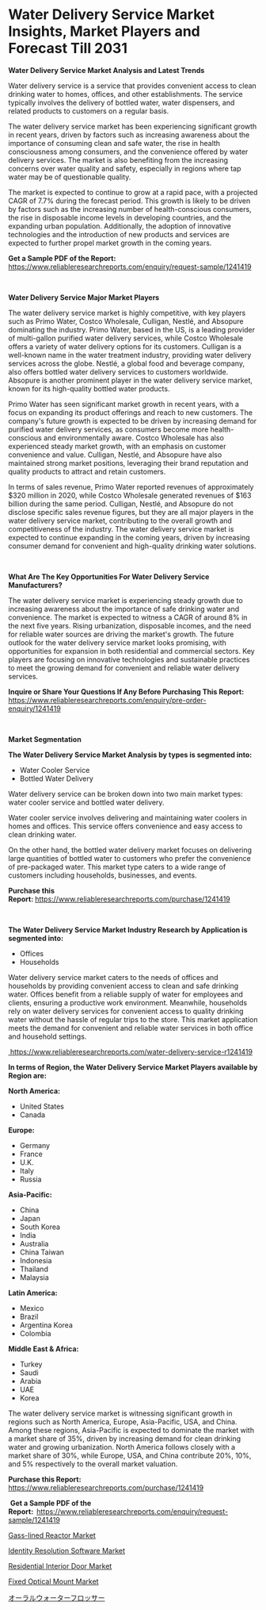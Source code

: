 <p><h1>Water Delivery Service Market Insights, Market Players and Forecast Till 2031</h1></p><p><strong>Water Delivery Service Market Analysis and Latest Trends</strong></p>
<p><p>Water delivery service is a service that provides convenient access to clean drinking water to homes, offices, and other establishments. The service typically involves the delivery of bottled water, water dispensers, and related products to customers on a regular basis.</p><p>The water delivery service market has been experiencing significant growth in recent years, driven by factors such as increasing awareness about the importance of consuming clean and safe water, the rise in health consciousness among consumers, and the convenience offered by water delivery services. The market is also benefiting from the increasing concerns over water quality and safety, especially in regions where tap water may be of questionable quality.</p><p>The market is expected to continue to grow at a rapid pace, with a projected CAGR of 7.7% during the forecast period. This growth is likely to be driven by factors such as the increasing number of health-conscious consumers, the rise in disposable income levels in developing countries, and the expanding urban population. Additionally, the adoption of innovative technologies and the introduction of new products and services are expected to further propel market growth in the coming years.</p></p>
<p><strong>Get a Sample PDF of the Report:&nbsp;</strong> <a href="https://www.reliableresearchreports.com/enquiry/request-sample/1241419">https://www.reliableresearchreports.com/enquiry/request-sample/1241419</a></p>
<p>&nbsp;</p>
<p><strong>Water Delivery Service Major Market Players</strong></p>
<p><p>The water delivery service market is highly competitive, with key players such as Primo Water, Costco Wholesale, Culligan, Nestlé, and Absopure dominating the industry. Primo Water, based in the US, is a leading provider of multi-gallon purified water delivery services, while Costco Wholesale offers a variety of water delivery options for its customers. Culligan is a well-known name in the water treatment industry, providing water delivery services across the globe. Nestlé, a global food and beverage company, also offers bottled water delivery services to customers worldwide. Absopure is another prominent player in the water delivery service market, known for its high-quality bottled water products.</p><p>Primo Water has seen significant market growth in recent years, with a focus on expanding its product offerings and reach to new customers. The company's future growth is expected to be driven by increasing demand for purified water delivery services, as consumers become more health-conscious and environmentally aware. Costco Wholesale has also experienced steady market growth, with an emphasis on customer convenience and value. Culligan, Nestlé, and Absopure have also maintained strong market positions, leveraging their brand reputation and quality products to attract and retain customers.</p><p>In terms of sales revenue, Primo Water reported revenues of approximately $320 million in 2020, while Costco Wholesale generated revenues of $163 billion during the same period. Culligan, Nestlé, and Absopure do not disclose specific sales revenue figures, but they are all major players in the water delivery service market, contributing to the overall growth and competitiveness of the industry. The water delivery service market is expected to continue expanding in the coming years, driven by increasing consumer demand for convenient and high-quality drinking water solutions.</p></p>
<p>&nbsp;</p>
<p><strong>What Are The Key Opportunities For Water Delivery Service Manufacturers?</strong></p>
<p><p>The water delivery service market is experiencing steady growth due to increasing awareness about the importance of safe drinking water and convenience. The market is expected to witness a CAGR of around 8% in the next five years. Rising urbanization, disposable incomes, and the need for reliable water sources are driving the market's growth. The future outlook for the water delivery service market looks promising, with opportunities for expansion in both residential and commercial sectors. Key players are focusing on innovative technologies and sustainable practices to meet the growing demand for convenient and reliable water delivery services.</p></p>
<p><strong>Inquire or Share Your Questions If Any Before Purchasing This Report:</strong> <a href="https://www.reliableresearchreports.com/enquiry/pre-order-enquiry/1241419">https://www.reliableresearchreports.com/enquiry/pre-order-enquiry/1241419</a></p>
<p>&nbsp;</p>
<p><strong>Market Segmentation</strong></p>
<p><strong>The Water Delivery Service Market Analysis by types is segmented into:</strong></p>
<p><ul><li>Water Cooler Service</li><li>Bottled Water Delivery</li></ul></p>
<p><p>Water delivery service can be broken down into two main market types: water cooler service and bottled water delivery. </p><p>Water cooler service involves delivering and maintaining water coolers in homes and offices. This service offers convenience and easy access to clean drinking water.</p><p>On the other hand, the bottled water delivery market focuses on delivering large quantities of bottled water to customers who prefer the convenience of pre-packaged water. This market type caters to a wide range of customers including households, businesses, and events.</p></p>
<p><strong>Purchase this Report:&nbsp;</strong><a href="https://www.reliableresearchreports.com/purchase/1241419">https://www.reliableresearchreports.com/purchase/1241419</a></p>
<p>&nbsp;</p>
<p><strong>The Water Delivery Service Market Industry Research by Application is segmented into:</strong></p>
<p><ul><li>Offices</li><li>Households</li></ul></p>
<p><p>Water delivery service market caters to the needs of offices and households by providing convenient access to clean and safe drinking water. Offices benefit from a reliable supply of water for employees and clients, ensuring a productive work environment. Meanwhile, households rely on water delivery services for convenient access to quality drinking water without the hassle of regular trips to the store. This market application meets the demand for convenient and reliable water services in both office and household settings.</p></p>
<p><a href="https://www.reliableresearchreports.com/water-delivery-service-r1241419">&nbsp;https://www.reliableresearchreports.com/water-delivery-service-r1241419</a></p>
<p><strong>In terms of Region, the Water Delivery Service Market Players available by Region are:</strong></p>
<p>
    <p> <strong> North America: </strong>
        <ul>
            <li>United States</li>
            <li>Canada</li>
        </ul>
        </p> 
    <p> <strong> Europe: </strong>
        <ul>
            <li>Germany</li>
            <li>France</li>
            <li>U.K.</li>
            <li>Italy</li>
            <li>Russia</li>
        </ul>
        </p> 
    <p> <strong> Asia-Pacific: </strong>
        <ul>
            <li>China</li>
            <li>Japan</li>
            <li>South Korea</li>
            <li>India</li>
            <li>Australia</li>
            <li>China Taiwan</li>
            <li>Indonesia</li>
            <li>Thailand</li>
            <li>Malaysia</li>
        </ul>
        </p> 
    <p> <strong> Latin America: </strong>
        <ul>
            <li>Mexico</li>
            <li>Brazil</li>
            <li>Argentina Korea</li>
            <li>Colombia</li>
        </ul>
        </p> 
    <p> <strong> Middle East & Africa: </strong>
        <ul>
            <li>Turkey</li>
            <li>Saudi</li>
            <li>Arabia</li>
            <li>UAE</li>
            <li>Korea</li>
        </ul>
    </p>
    </p>
<p><p>The water delivery service market is witnessing significant growth in regions such as North America, Europe, Asia-Pacific, USA, and China. Among these regions, Asia-Pacific is expected to dominate the market with a market share of 35%, driven by increasing demand for clean drinking water and growing urbanization. North America follows closely with a market share of 30%, while Europe, USA, and China contribute 20%, 10%, and 5% respectively to the overall market valuation.</p></p>
<p><strong>Purchase this Report: </strong><a href="https://www.reliableresearchreports.com/purchase/1241419">https://www.reliableresearchreports.com/purchase/1241419</a></p>
<p>&nbsp;<strong>Get a Sample PDF of the Report:&nbsp;&nbsp;</strong><a href="https://www.reliableresearchreports.com/enquiry/request-sample/1241419">https://www.reliableresearchreports.com/enquiry/request-sample/1241419</a></p>
<p><strong></strong></p>
<p><p><a href="https://www.linkedin.com/pulse/global-gass-lined-reactor-market-types-applications-major-hwqjf">Gass-lined Reactor Market</a></p><p><a href="https://github.com/jodemen/Market-Research-Report-List-2/blob/main/identity-resolution-software-market.md">Identity Resolution Software Market</a></p><p><a href="https://issuu.com/reportprime-2/docs/residential-interior-door-market-size-2030.pptx">Residential Interior Door Market</a></p><p><a href="https://www.linkedin.com/pulse/fixed-optical-mount-market-size-global-industry-overview-segmentation-fnzkf">Fixed Optical Mount Market</a></p><p><a href="https://github.com/dzy793153605/Market-Research-Report-List-2/blob/main/110808148762.md">オーラルウォーターフロッサー</a></p></p>